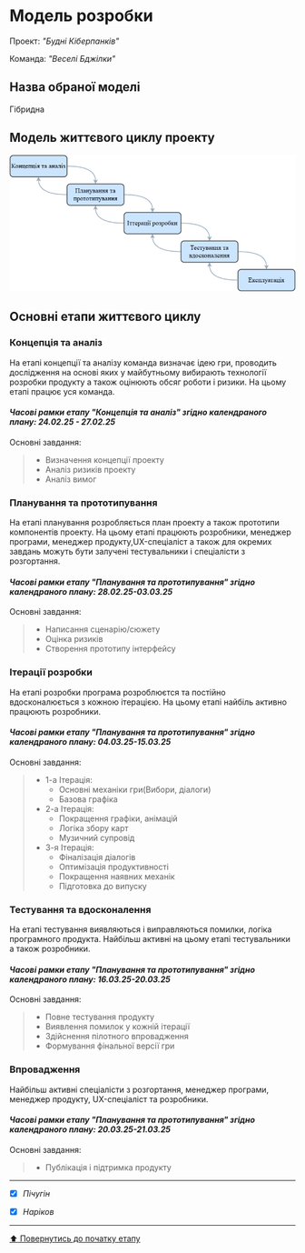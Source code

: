 # Модель розробки

Проект: *"Будні Кіберпанків"*

Команда: *"Веселі Бджілки"*

## Назва обраної моделі
Гібридна

## Модель життєвого циклу проекту

![](https://github.com/veronika020807/SE-practice-template/blob/main/docs/2.Planning/other/%D0%9C%D0%BE%D0%B4%D0%B5%D0%BB%D1%8C%20%D0%B6%D0%B8%D1%82%D1%82%D1%94%D0%B2%D0%BE%D0%B3%D0%BE%20%D1%86%D0%B8%D0%BA%D0%BB%D1%83.drawio.png?raw=true)
## Основні етапи життєвого циклу

### Концепція та аналіз
На етапі концепції та аналізу команда визначає ідею гри, проводить дослідження на основі яких у майбутньому вибирають технології розробки продукту а також оцінюють обсяг роботи і ризики. На цьому етапі працює уся команда.
#### *Часові рамки етапу "Концепція та аналіз" згідно календраного плану: 24.02.25 - 27.02.25*
Основні завдання:
> - Визначення концепції проекту
> - Аналіз ризиків проекту
> - Аналіз вимог

### Планування та прототипування
На етапі планування розробляється план проекту а також прототипи компонентів проекту. На цьому етапі працюють розробники, менеджер програми, менеджер продукту,UX-спеціаліст а також для окремих завдань можуть бути залучені тестувальники і спеціалісти з розгортання.
#### *Часові рамки етапу "Планування та прототипування" згідно календраного плану: 28.02.25-03.03.25*
Основні завдання:
> - Написання сценарію/сюжету
> - Оцінка ризиків
> - Створення прототипу інтерфейсу

### Ітерації розробки
На етапі розробки програма розроблюєтся та постійно вдосконалюється з кожною ітерацією. На цьому етапі найбіль активно працюють розробники.
#### *Часові рамки етапу "Планування та прототипування" згідно календраного плану: 04.03.25-15.03.25*
Основні завдання:
>- 1-а Ітерація:
>   - Основні механіки гри(Вибори, діалоги)
>   - Базова графіка
>- 2-а Ітерація:
>   - Покращення графіки, анімацій
>   - Логіка збору карт
>   - Музичний супровід
>- 3-я Ітерація:
>   - Фіналізація діалогів
>   - Оптимізація продуктивності
>   - Покращення наявних механік
>   - Підготовка до випуску
    
### Тестування та вдосконалення
На етапі тестування виявляються і виправляються помилки, логіка програмного продукта. Найбільш активні на цьому етапі тестувальники а також розробники.
#### *Часові рамки етапу "Планування та прототипування" згідно календраного плану: 16.03.25-20.03.25*
Основні завдання:
>- Повне тестування продукту
>- Виявлення помилок у кожній ітерації
>- Здійснення пілотного впровадження
>- Формування фінальної версії гри

### Впровадження
Найбільш активні спеціалісти з розгортання, менеджер програми, менеджер продукту, UX-спеціаліст та розробники. 
#### *Часові рамки етапу "Планування та прототипування" згідно календраного плану: 20.03.25-21.03.25*
Основні завдання:
>- Публікація і підтримка продукту

---

- [x] *Пічугін*
- [x] *Наріков*


---
[:arrow_up: Повернутись до початку етапу](/docs/2.Planning/README.md)

